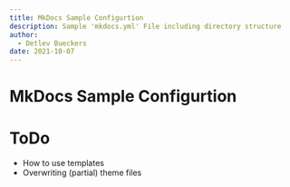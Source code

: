 ```yaml
---
title: MkDocs Sample Configurtion
description: Sample 'mkdocs.yml' File including directory structure
author:
  - Detlev Bueckers
date: 2021-10-07
---
```


# MkDocs Sample Configurtion

# ToDo

* How to use templates
* Overwriting (partial) theme files

